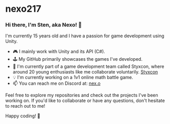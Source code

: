 # nexo217
 ### Hi there, I'm Sten, aka Nexo! 👋

I'm currently 15 years old and I have a passion for game development using Unity.

- 🎮 I mainly work with Unity and its API (C#).
- 🕹️ My GitHub primarily showcases the games I've developed.
- 🚀 I'm currently part of a game development team called Styxcon, where around 20 young enthusiasts like me collaborate voluntarily. [Styxcon](https://linktr.ee/styxcon)
- 💡 I'm currently working on a 1v1 online math battle game.
- 📫 You can reach me on Discord at: [nex.o](https://discord.com/users/615596676375380008)

Feel free to explore my repositories and check out the projects I've been working on. If you'd like to collaborate or have any questions, don't hesitate to reach out to me!

Happy coding! 🚀


